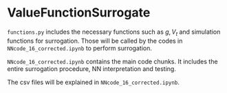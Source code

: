 # ValueFunctionSurrogate

`functions.py` includes the necessary functions such as $g, V_t$ and simulation functions for surrogation. Those will be called by the codes in `NNcode_16_corrected.ipynb` to perform surrogation. 

`NNcode_16_corrected.ipynb` contains the main code chunks. It includes the entire surrogation procedure, NN interpretation and testing. 

The csv files will be explained in `NNcode_16_corrected.ipynb`.
